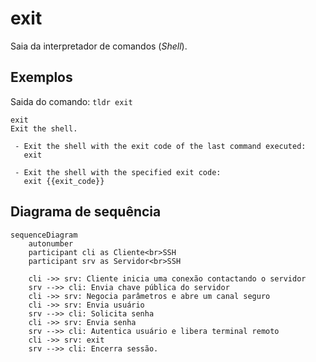 # exit

Saia da interpretador de comandos (*Shell*).

## Exemplos


Saida do comando: `tldr exit`


```
exit
Exit the shell.

 - Exit the shell with the exit code of the last command executed:
   exit

 - Exit the shell with the specified exit code:
   exit {{exit_code}}
```
## Diagrama de sequência

```mermaid
sequenceDiagram
    autonumber
    participant cli as Cliente<br>SSH
    participant srv as Servidor<br>SSH

    cli ->> srv: Cliente inicia uma conexão contactando o servidor
    srv -->> cli: Envia chave pública do servidor
    cli ->> srv: Negocia parâmetros e abre um canal seguro
    cli ->> srv: Envia usuário
    srv -->> cli: Solicita senha
    cli ->> srv: Envia senha
    srv -->> cli: Autentica usuário e libera terminal remoto
    cli ->> srv: exit
    srv -->> cli: Encerra sessão.
```
